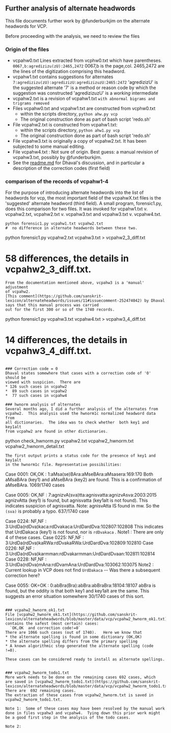 ##  Further analysis of alternate headwords

This file documents further work by @funderburkjim on the alternate
headwords for VCP. 

Before proceeding with the analysis, we need to review the files

### Origin of the files

* vcpahw0.txt Lines extracted from vcphw0.txt which have parentheses.
  `0067,b:agredizizu(zU):2465,2472`   0067,b is the page,col. 2465,2472
  are the lines of the digitization comprising this headword.
* vcpahw1.txt  contains suggestions for alternates
  `7:agredizizu(zU):agredizizU:agredizizuzU:2465:2472`
   'agredizizU' is the suggested alternate
   '7' is a method or reason code by which the suggestion was constructed
   'agredizizuzU' is a *working* intermediate
* vcpahw2.txt  is a revision of vcpahw1.txt
  `with abnormal bigrams and trigrams removed`
* Files vcpahw0.txt and vcpahw1.txt are constructed from vcphw0.txt
  * within the scripts directory, `python ahw.py vcp`
  * The original construction done as part of bash script 'redo.sh'
* File vcpahw2.txt is constructed from vcpahw1.txt:
  * within the scripts directory, `python ahw1.py vcp`
  * The original construction done as part of bash script 'redo.sh'
* File vcpahw3.txt is originally a copy of vcpahw2.txt. It has been 
  subjected to some manual editing.
* File vcpahw4.txt :  Not sure of origin. Best guess: a manual revision
  of vcpahw3.txt, possibly by @funderburkjim.
* See the [readme.md](https://github.com/sanskrit-lexicon/alternateheadwords)
  for Dhaval's discussion, and in particular a description of the 
  correction codes (first field)

### comparison of the records of vcpahw1-4
For the purpose of introducing alternate headwords into the list of
headwords for vcp, the most important field of the vcpahwX.txt files 
is the 'suggested' alternate headword (third field).
A small program, forensic1.py, does this comparison for two files.
It was invoked  for vcpahw1.txt v. vcpahw2.txt,
vcpahw2.txt v. vcpahw3.txt and vcpahw3.txt v. vcpahw4.txt.
```
python forensic1.py vcpahw1.txt vcpahw2.txt  
#  no difference in alternate headwords between these two.
```
python forensic1.py vcpahw2.txt vcpahw3.txt  > vcpahw2_3_diff.txt
#  58 differences, the details in vcpahw2_3_diff.txt.
```
From the documentation mentioned above, vcpahw3 is a 'manual' adjustment
of vcpahw2.
[This comment](https://github.com/sanskrit-lexicon/alternateheadwords/issues/11#issuecomment-252474042) by Dhaval says that this manual process was carried
out for the first 300 or so of the 1740 records.

```
 python forensic1.py vcpahw3.txt vcpahw4.txt  > vcpahw3_4_diff.txt
#  14 differences, the details in vcpahw3_4_diff.txt.
```

### Correction code = 0
Dhaval states somewhere that cases with a correction code of '0' should be
viewed with suspicion.  There are 
* 126 such cases in vcpahw2
*  89 such cases in vcpahw2
*  77 such cases in vcpahw4

### hwnorm analysis of alternates
Several months ago, I did a further analysis of the alternates from
vcpahw2.  This analysis used the hwnorm1c normalized headword data from
all dictionaries.  The idea was to check whether  both key1 and key1alt 
from vcpahw2 are found in other dictionaries.

```
python check_hwnorm.py vcpahw2.txt vcpahw2_hwnorm.txt vcpahw2_hwnorm_detail.txt
```
The first output prints a status code for the presence of key1 and key1alt
in the hwnorm1c file. Representative possibilities:
```
Case 0001: OK,OK : 1:aMsa(se)BAra:aMseBAra:aMsasera:169:170
  Both aMsaBAra (key1) and aMseBAra (key2) are found.  This is a confirmation
  of aMseBAra.
  1069/1740 cases

Case 0005: OK,NF : 7:agnizvA(sva)tta:agnisvatta:agnizvAsva:2003:2015
  agnizvAtta (key1) is found, but agnisvatta (key1alt is not found).  This
  indicates suspicion of agnisvatta. Note: agnisvAtta IS found in mw.
   So the `(sva)`  is probably a typo.
  637/1740 case

Case 0224: NF,NF : 3:UrdDa(rdDva)kaca:rdDvakaca:UrdDardDva:102807:102808
  This indicates that UrdDakaca (key1) is not found, nor is `rdDvakaca` .
  Note1 : There are only 4 of these cases.
Case 0225: NF,NF : 3:UrdDa(rdDva)kaRWa:rdDvakaRWa:UrdDardDva:102809:102810
Case 0226: NF,NF : 3:UrdDa(rdDva)karmman:rdDvakarmman:UrdDardDvaan:102811:102814
Case 0228: NF,NF : 3:UrdDa(rdDva)mAna:rdDvamAna:UrdDardDva:103062:103075
  Note2 : Current lookup in VCP does not find `UrdDakaca` -- Was there a 
    subsequent correction here?

Case 0055: OK=OK : 0:abBra(Bra):abBra:abBraBra:18104:18107
  abBra is found,  but the oddity is that both key1 and key1alt are the same.
  This suggests an error situation somewhere
  30/1740 cases of this sort.

```

### vcpahw2_hwnorm_ok1.txt
File [vcpahw2_hwnorm_ok1.txt](https://github.com/sanskrit-lexicon/alternateheadwords/blob/master/data/vcp/vcpahw2_hwnorm_ok1.txt) contains the safest (most certain) cases:
  `OK,OK  and correction code!=0`
There are 1066 such cases (out of 1740).   Here we know that 
* the alternate spelling is found in some dictionary (OK,OK) 
* the alternate spelling differs from the primary spelling
* A known algorithmic step generated the alternate spelling (code !=0).

These cases can be considered ready to install as alternate spellings.


### vcpahw2_hwnorm_todo1.txt
More work needs to be done on the remaining cases 692 cases, which
are saved in [vcpahw2_hwnorm_todo1.txt](https://github.com/sanskrit-lexicon/alternateheadwords/blob/master/data/vcp/vcpahw2_hwnorm_todo1.txt)
There are  692 remaining cases.
The extraction of these cases from vcpahw2_hwnorm.txt is saved in
vcpahw2_hwnorm_todo1.txt.

Note 1:  Some of these cases may have been resolved by the manual work
done in files vcpahw3 and vcpahw4.  Tying down this prior work might
be a good first step in the analysis of the todo cases.

Note 2: